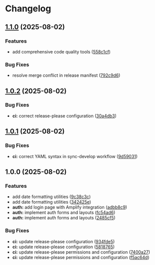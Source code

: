 # Changelog

## [1.1.0](https://github.com/ddessilvestri/ecommerce-nextjs/compare/v1.0.2...v1.1.0) (2025-08-02)


### Features

* add comprehensive code quality tools ([558c1cf](https://github.com/ddessilvestri/ecommerce-nextjs/commit/558c1cf3eda2b990ad242de60fa05b44a73c21cc))


### Bug Fixes

* resolve merge conflict in release manifest ([792c9d6](https://github.com/ddessilvestri/ecommerce-nextjs/commit/792c9d62a5905877afe59cc9ef598bcc3f4420e4))

## [1.0.2](https://github.com/ddessilvestri/ecommerce-nextjs/compare/v1.0.1...v1.0.2) (2025-08-02)

### Bug Fixes

- **ci:** correct release-please configuration ([30a4db3](https://github.com/ddessilvestri/ecommerce-nextjs/commit/30a4db3d23031b6bc999fd495ed575a85962fa69))

## [1.0.1](https://github.com/ddessilvestri/ecommerce-nextjs/compare/v1.0.0...v1.0.1) (2025-08-02)

### Bug Fixes

- **ci:** correct YAML syntax in sync-develop workflow ([9d59031](https://github.com/ddessilvestri/ecommerce-nextjs/commit/9d590314a531edbf44aaf09596853424eb716ea7))

## 1.0.0 (2025-08-02)

### Features

- add date formatting utilities ([9c38c3c](https://github.com/ddessilvestri/ecommerce-nextjs/commit/9c38c3cffc0617da2e5cb8b51897b77aa570a943))
- add date formatting utilities ([342425e](https://github.com/ddessilvestri/ecommerce-nextjs/commit/342425e8147e6a1f92bd95479c6df40909468ac5))
- **auth:** add login page with Amplify integration ([adbb8c9](https://github.com/ddessilvestri/ecommerce-nextjs/commit/adbb8c9b47bdf129296963ee79a9c6bd5f10d352))
- **auth:** implement auth forms and layouts ([fc54ad6](https://github.com/ddessilvestri/ecommerce-nextjs/commit/fc54ad68a596f963929502c31bfa9d669b7ec934))
- **auth:** implement auth forms and layouts ([2485cf5](https://github.com/ddessilvestri/ecommerce-nextjs/commit/2485cf52a6c445e455ec56150372900169a9c449))

### Bug Fixes

- **ci:** update release-please configuration ([934fde5](https://github.com/ddessilvestri/ecommerce-nextjs/commit/934fde5f905864dfa064b01d7a75890d70da707f))
- **ci:** update release-please configuration ([5818765](https://github.com/ddessilvestri/ecommerce-nextjs/commit/58187655800e0aba23234e23dbb231244888adc5))
- **ci:** update release-please permissions and configuration ([7400a27](https://github.com/ddessilvestri/ecommerce-nextjs/commit/7400a2755c4d546558a786506a79c64169ce1903))
- **ci:** update release-please permissions and configuration ([f5ac64d](https://github.com/ddessilvestri/ecommerce-nextjs/commit/f5ac64dd0735facbbd5b0c36aa90828e376f763e))
